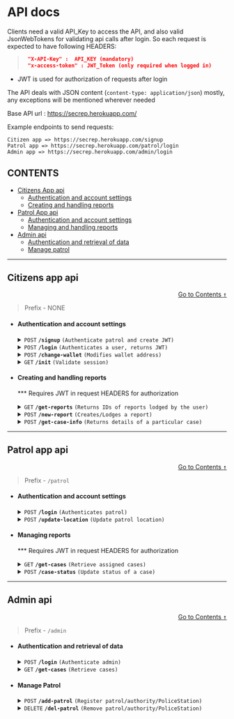 
# API docs

Clients need a valid API_Key to access the API, and also valid JsonWebTokens for
validating api calls after login. So each request is expected to have following HEADERS:
> ```json
>  "X-API-Key" :  API_KEY (mandatory)
>  "x-access-token" : JWT_Token (only required when logged in)
> ```

* JWT is used for authorization of requests after login

The API deals with JSON content (`content-type: application/json`) mostly, 
any exceptions will be mentioned wherever needed

Base API url : https://secrep.herokuapp.com/

Example endpoints to send requests:
    
    Citizen app => https://secrep.herokuapp.com/signup
    Patrol app => https://secrep.herokuapp.com/patrol/login
    Admin app => https://secrep.herokuapp.com/admin/login

## CONTENTS
- [Citizens App api](#citizens-app-api)
    - [Authentication and account settings](#authentication-and-account-settings)
    - [Creating and handling reports](#creating-and-handling-reports)
- [Patrol App api](#patrol-app-api)
    - [Authentication and account settings](#authentication-and-account-settings-1)
    - [Managing and handling reports](#managing-reports)
- [Admin api](#admin-api)
    - [Authentication and retrieval of data](#authentication-and-retrieval-of-data)
    - [Manage patrol](#manage-patrol)

------------------------------------------------------------------------------------------

## Citizens app api

<div style="text-align: right">

[Go to Contents <kbd>&uarr;</kbd>](#contents)
</div>

> Prefix - NONE
- #### Authentication and account settings

    <details>
    <summary><code>POST</code> <code><b>/signup</b></code> <code>(Authenticate patrol and create JWT)</code></summary>

    ##### Request Parameters

    > | name      |  required    | data type               | description                                                           |
    > |-----------|--------------|-------------------------|-----------------------------------------------------------------------|
    > | user      |  YES    | string   | Unique username  |
    > | password      |  YES    | string   | N/A  |
    > | wallet_addr      |  optional    | string   | Crypto wallet address  |

    ##### Responses

    > | http code     | response                                                            |
    > |---------------|---------------------------------------------------------------------|
    > | `201`         | `{"user_exists":false, message:"User registered}`                   |
    > | `400`         | `{"error": "Username and Password REQUIRED"}`                       |
    > | `409`         | `{"message": "Username already taken","user_exists": true}`         |


    </details>


    <details>
    <summary><code>POST</code> <code><b>/login</b></code> <code>(Authenticates a user, returns JWT)</code></summary>

    ##### Request Parameters

    > | name      |  required    | data type               | description                                                           |
    > |-----------|--------------|-------------------------|-----------------------------------------------------------------------|
    > | user      |  YES    | string   | Unique username  |
    > | password      |  YES    | string   | N/A  |

    ##### Responses

    > | http code     | response                                                            |
    > |---------------|---------------------------------------------------------------------|
    > | `200`         | `{"login": true, "user_exists": true,  "token": str(JWT_token) }`   |
    > | `400`         | `{"error": "Username and Password REQUIRED"}`                       |
    > | `401`         | `{"login": false,"user_exists": false}`                             |
    > | `401`         | `{"message" : "Incorrect Password", "login": false,"user_exists": true}` |


    </details>

    <details>
    <summary><code>POST</code> <code><b>/change-wallet</b></code> <code>(Modifies wallet address)</code></summary>

    * Requires JWT in request HEADERS for authorization
    ##### Request Parameters

    > | name      |  required    | data type               | description                                                           |
    > |-----------|--------------|-------------------------|-----------------------------------------------------------------------|
    > | new_addr      |  YES    | string   | New wallet address  |

    ##### Responses

    > | http code     | response                                                            |
    > |---------------|---------------------------------------------------------------------|
    > | `200`         | `{"message": "Updated wallet address!" }`   |


    </details>

    <details>
    <summary><code>GET</code> <code><b>/init</b></code> <code>(Validate session)</code></summary>

    * Requires JWT in request HEADERS for authorization

    No request parameters required, except 
    JWT in Header of request to verify session
    ##### Responses

    > | http code     | response                                                            |
    > |---------------|---------------------------------------------------------------------|
    > | `200`         | `{"message": "Valid session" }`   |


    </details>

- #### Creating and handling reports

    *** Requires JWT in request HEADERS for authorization

    <details>
    <summary><code>GET</code> <code><b>/get-reports</b></code> <code>(Returns IDs of reports lodged by the user)</code></summary>

    ##### Parameters

    > None

    ##### Responses

    > | http code     | response                                        |
    > |---------------|-------------------------------------------------|
    > | `200`         | `{"cases": []}` - List of case IDs            |


    </details>

    <details>
    <summary><code>POST</code> <code><b>/new-report</b></code> <code>(Creates/Lodges a report)</code></summary>


    ##### Request Parameters

    > | name      |  required    | data type               | description                                                           |
    > |-----------|--------------|-------------------------|-----------------------------------------------------------------------|
    > | desc     | YES     | string   | Detailed description of the case  |
    > | location | YES     | string   | Location text |
    > | time | YES | Datetime object | Approximate time |
    > | type | YES | string | Crime category; Type of crime |
    > | offenders | - | string |
    > | victims | - | string |
    ##### Responses

    > | http code     |response      |
    > |---------------|---------------|
    > | `201`         |  `{"uploaded":"success", "user_cases":LIST_of_CaseIds}`  |
    > | `404`         |  `{"error":"Cannot find the location specified!!"}`


    </details>


    <details>
    <summary><code>POST</code> <code><b>/get-case-info</b></code> <code>(Returns details of a particular case)</code></summary>


    ##### Request Parameters

    > | name      |  required    | data type               | description                                                           |
    > |-----------|--------------|-------------------------|-----------------------------------------------------------------------|
    > | case_id     | YES     | string   | Obtained from /get-reports  |

    ##### Responses

    > | http code     | response                                                            |
    > |---------------|---------------------------------------------------------------------|
    > | `200`         | [CASE-OBJECT](#case-object-schema)  |



    ##### CASE OBJECT SCHEMA

    ```
    {
        "_id": crime_id,
        "desc": desc,
        "victims": victims,
        "ofenders": ofenders,
        "location": None,
        "time": time,
        "crime_files": files,
        "crime_score": None,
        "classified_ByUser": classified_ByUser,
        "classified_model": None,
        "faces_bymodel": [],
        "Status": "Assigned",
        "wallet_addr": current_user["wallet_addr"],
        "authority_assigned": authority_assigned[0]["_id"]
    }
    ```

    </details>

------------------------------------------------------------------------------------------

## Patrol app api

<div style="text-align: right">

[Go to Contents <kbd>&uarr;</kbd> ](#contents)
</div>

> Prefix - `/patrol`

- #### Authentication and account settings

    <details>
    <summary><code>POST</code> <code><b>/login</b></code> <code>(Authenticates patrol)</code></summary>

    ##### Request Parameters

    > | name      |  required    | data type               | description                                                           |
    > |-----------|--------------|-------------------------|-----------------------------------------------------------------------|
    > | AuthorityID      |  YES    | string   | Unique id of authority  |
    > | password      |  YES    | string   | N/A  |
    > | location    | YES | string | Current location of Patrol |

    ##### Responses

    > | http code     | response                                                 |
    > |---------------|----------------------------------------------------------|
    > | `200`         | `{"login": true, "token": JWT, "user_exists": true}`     |
    > | `400`         | `{"error": "No Data Payload!!"}`                         |
    > | `401`         | `{"login": false, "user_exists": false}`                 |
    > | `401`         | `{"login": false, "user_exists": true}`                  |


    </details>

    <details>
    <summary><code>POST</code> <code><b>/update-location</b></code> <code>(Update patrol location)</code></summary>

    ##### Request Parameters

    > | name      |  required    | data type               | description                                                           |
    > |-----------|--------------|-------------------------|-----------------------------------------------------------------------|
    > | location    | YES | string | Current location of Patrol |

    ##### Responses

    > | http code     | response                         |
    > |---------------|----------------------------------|
    > | `200`         | `{"msg": "update success"`       |
    > | `400`         | `{"error": "No Data Payload!!"}` |

    </details>

- #### Managing reports
 
    *** Requires JWT in request HEADERS for authorization

    <details>
    <summary><code>GET</code> <code><b>/get-cases</b></code> <code>(Retrieve assigned cases)</code></summary>

    ##### Responses

    > | http code     | response                         |
    > |---------------|----------------------------------|
    > | `200`         | `{"cases": LIST_of_CaseIds }`       |
    > | `404`         | `{"message": "unable to find user"}` |

    </details>

    <details>
    <summary><code>POST</code> <code><b>/case-status</b></code> <code>(Update status of a case)</code></summary>

    ##### Request Parameters

    > | name    |  required    | data type  | description       |
    > |---------|--------------|-----------|--------------------|
    > | case_id | YES | string | ID of case to be updated |
    > | status  | YES | string | new status for the case |

    #### Accepted status(es) : 
     - insufficient
     - Assigned
     - Resolved
     - Duplicate
     - Unassigned

    ##### Responses

    > | http code | response                         |
    > |-----------|----------------------------------|
    > | `200`     | insufficient - `{"msg":"Status Updated"}`       |
    > | `200`     | Assigned - `{"msg":"Status Updated"}`       |
    > | `200`     | Resolved - `{"transaction_hash": TXN_HASH }`       |
    > | `200`     | Resolved - `{"error": "unable to send cryptocurrency" }` |
    > | `204`     | Duplicate - `{"msg":"Case removed"}`       |
    > | `200`     | Unassigned - `{"msg":"Status updated"}`       |
    > | `404`     | `{"error": "Trying to update status of unassigned case"}` |
    > | `400`     | `{"error": "No Data Payload!!"}` |


    </details>

------------------------------------------------------------------------------------------

## Admin api

<div style="text-align: right">

[Go to Contents <kbd>&uarr;</kbd> ](#contents)
</div>

> Prefix - `/admin`

- #### Authentication and retrieval of data

    <details>
    <summary><code>POST</code> <code><b>/login</b></code> <code>(Authenticate admin)</code></summary>

    ##### Request Parameters

    > | name     |  required | data type | description             |
    > |----------|-----------|-----------|-------------------------|
    > | user     |  YES      | string    | Unique admin id  |
    > | password |  YES      | string    | N/A  |

    ##### Responses

    > | http code     | response                                                 |
    > |---------------|----------------------------------------------------------|
    > | `200`         | `{"login": true, "token": JWT, "user_exists": true}`     |
    > | `400`         | `{"error": "No Data payload!!"}`                         |
    > | `401`         | `{"login": false, "user_exists": false}`                 |
    > | `401`         | `{"login": false, "user_exists": true}`                  |


    </details>

    <details>
    <summary><code>GET</code> <code><b>/get-cases</b></code> <code>(Retrieve cases)</code></summary>

    *** JWT required in request HEADERS

    ##### Responses

    > | http code     | response                                                 |
    > |---------------|----------------------------------------------------------|
    > | `200`         | `{"cases" : LIST_of_all_Cases}`     |
    > | `404`         | `{"error": ERROR_MSG }`                         |

    </details>

- #### Manage Patrol
    
    <details>
    <summary><code>POST</code> <code><b>/add-patrol</b></code> <code>(Register patrol/authority/PoliceStation)</code></summary>

    ##### Request Parameters

    > | name     |  required | data type | description             |
    > |----------|-----------|-----------|-------------------------|
    > | PatrolID |  YES      | string    | Unique patrol id  |
    > | password |  YES      | string    | N/A  |
    > | location |  YES      | string    | In form of text or co-ordinates |

    ##### Responses

    > | http code | response                                            |
    > |-----------|-----------------------------------------------------|
    > | `201`     | `{"user_exists": false}` => Successfully created |
    > | `409`     | `{"user_exists": true}`  => Already exists, Conflict |
    > | `404`     | `{"error":"Cannot find the location specified!!"}` |
    > | `400`     | `{"error": "No Data payload!!"}`                   |


    </details>

    <details>
    <summary><code>DELETE</code> <code><b>/del-patrol</b></code> <code>(Remove patrol/authority/PoliceStation)</code></summary>

    ##### Request Parameters

    > | name     |  required | data type | description             |
    > |----------|-----------|-----------|-------------------------|
    > | PatrolID |  YES      | string    | Unique patrol id  |

    ##### Responses

    > | http code | response                                            |
    > |-----------|-----------------------------------------------------|
    > | `200`     | `{"accountDel": true}` => Successfully created |
    > | `404`     | `{"error":"PatrolID not found"}` |
    > | `400`     | `{"error": ERROR_MSG}`                   |


    </details>